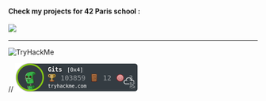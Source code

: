 #### Check my projects for 42 Paris school :

[![](https://user-images.githubusercontent.com/91064070/147281451-3d9d4c4e-9a56-4f4e-8682-e2df9c15944a.png)](https://github.com/ThePush/42_cursus)

***

<img src="https://tryhackme-badges.s3.amazonaws.com/Gits.png" alt="TryHackMe">


// ![tryhackme stats](https://raw.githubusercontent.com/ThePush/ThePush/master/assets/thm_propic.png)
